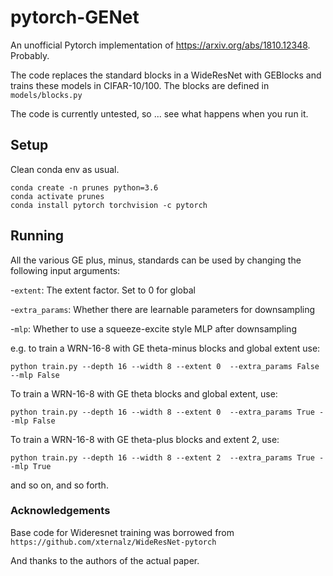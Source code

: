 # pytorch-GENet

An unofficial Pytorch implementation of https://arxiv.org/abs/1810.12348. Probably.

The code replaces the standard blocks in a WideResNet with GEBlocks and trains these models in CIFAR-10/100. The blocks are defined in `models/blocks.py`

The code is currently untested, so ... see what happens when you run it.

## Setup
Clean conda env as usual.

```
conda create -n prunes python=3.6
conda activate prunes
conda install pytorch torchvision -c pytorch
```

## Running

All the various GE plus, minus, standards can be used by changing the following input arguments:

-`extent`: The extent factor. Set to 0 for global

-`extra_params`: Whether there are learnable parameters for downsampling

-`mlp`: Whether to use a squeeze-excite style MLP after downsampling  


e.g. to train a WRN-16-8 with GE theta-minus blocks and global extent use:
```
python train.py --depth 16 --width 8 --extent 0  --extra_params False --mlp False
```
To train a WRN-16-8 with GE theta blocks and global extent, use:
```
python train.py --depth 16 --width 8 --extent 0  --extra_params True --mlp False
```
To train a WRN-16-8 with GE theta-plus blocks and extent 2, use:
```
python train.py --depth 16 --width 8 --extent 2  --extra_params True --mlp True
```
 
and so on, and so forth.

### Acknowledgements

Base code for Wideresnet training was borrowed from
 ```https://github.com/xternalz/WideResNet-pytorch```
 
And thanks to the authors of the actual paper. 
